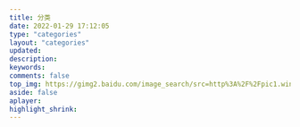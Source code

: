```yaml
---
title: 分类
date: 2022-01-29 17:12:05
type: "categories"
layout: "categories"
updated:
description:
keywords:
comments: false
top_img: https://gimg2.baidu.com/image_search/src=http%3A%2F%2Fpic1.win4000.com%2Fwallpaper%2F2019-05-31%2F5cf0e8503f358.jpg&refer=http%3A%2F%2Fpic1.win4000.com&app=2002&size=f9999,10000&q=a80&n=0&g=0n&fmt=jpeg?sec=1646139702&t=3063625caa6c33362def95e6faf5df5e
aside: false
aplayer:
highlight_shrink:
---
```


